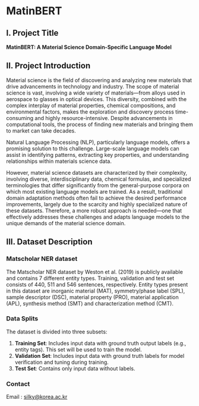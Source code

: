 
# MatinBERT

## I. Project Title
**MatinBERT: A Material Science Domain-Specific Language Model**

## II. Project Introduction

Material science is the field of discovering and analyzing new materials that drive advancements in technology and industry. The scope of material science is vast, involving a wide variety of materials—from alloys used in aerospace to glasses in optical devices. This diversity, combined with the complex interplay of material properties, chemical compositions, and environmental factors, makes the exploration and discovery process time-consuming and highly resource-intensive. Despite advancements in computational tools, the process of finding new materials and bringing them to market can take decades.

Natural Language Processing (NLP), particularly language models, offers a promising solution to this challenge. Large-scale language models can assist in identifying patterns, extracting key properties, and understanding relationships within materials science data.

However, material science datasets are characterized by their complexity, involving diverse, interdisciplinary data, chemical formulas, and specialized terminologies that differ significantly from the general-purpose corpora on which most existing language models are trained. As a result, traditional domain adaptation methods often fail to achieve the desired performance improvements, largely due to the scarcity and highly specialized nature of these datasets. Therefore, a more robust approach is needed—one that effectively addresses these challenges and adapts language models to the unique demands of the material science domain.

## III. Dataset Description

### Matscholar NER dataset
The Matscholar NER dataset by Weston et al. (2019) is publicly available and contains 7 different entity types. Training, validation and test set consists of 440, 511 and 546 sentences, respectively. Entity types present in this dataset are inorganic material (MAT), symmetry/phase label (SPL), sample descriptor (DSC), material property (PRO), material application (APL), synthesis method (SMT) and characterization method (CMT).

### Data Splits
The dataset is divided into three subsets:
1. **Training Set**: Includes input data with ground truth output labels (e.g., entity tags). This set will be used to train the model.
2. **Validation Set**: Includes input data with ground truth labels for model verification and tuning during training.
3. **Test Set**: Contains only input data without labels.

### Contact
Email : silky@korea.ac.kr